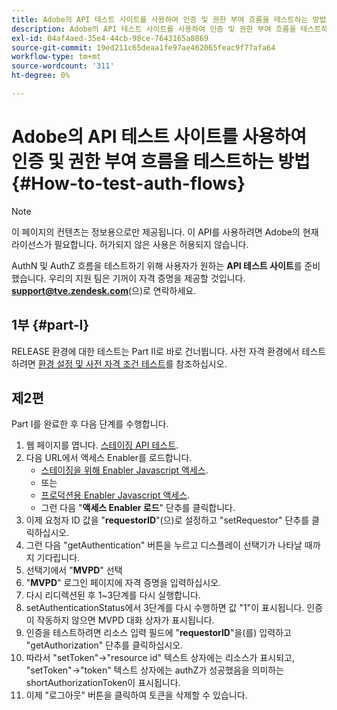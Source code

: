 ```yaml
---
title: Adobe의 API 테스트 사이트를 사용하여 인증 및 권한 부여 흐름을 테스트하는 방법
description: Adobe의 API 테스트 사이트를 사용하여 인증 및 권한 부여 흐름을 테스트하는 방법
exl-id: 04af4aed-35e4-44cb-98ce-7643165a8869
source-git-commit: 19ed211c65deaa1fe97ae462065feac9f77afa64
workflow-type: tm+mt
source-wordcount: '311'
ht-degree: 0%

---
```


# Adobe의 API 테스트 사이트를 사용하여 인증 및 권한 부여 흐름을 테스트하는 방법 {#How-to-test-auth-flows}

>[!NOTE]
>
>이 페이지의 컨텐츠는 정보용으로만 제공됩니다. 이 API를 사용하려면 Adobe의 현재 라이선스가 필요합니다. 허가되지 않은 사용은 허용되지 않습니다.

AuthN 및 AuthZ 흐름을 테스트하기 위해 사용자가 원하는 **API 테스트 사이트**&#x200B;를 준비했습니다. 우리의 지원 팀은 기꺼이 자격 증명을 제공할 것입니다. **support@tve.zendesk.com**(으)로 연락하세요.


## 1부 {#part-I}

RELEASE 환경에 대한 테스트는 Part II로 바로 건너뜁니다.  사전 자격 환경에서 테스트하려면 [환경 설정 및 사전 자격 조건 테스트](/help/authentication/setting-up-your-environment-and-testing-in-prequal.md)를 참조하십시오.

## 제2편

Part I를 완료한 후 다음 단계를 수행합니다.


1. 웹 페이지를 엽니다. [스테이징 API 테스트](https://sp.auth-staging.adobe.com/apitest/api.html).
1. 다음 URL에서 액세스 Enabler를 로드합니다.
   * [스테이징을 위해 Enabler Javascript 액세스](https://entitlement.auth-staging.adobe.com/entitlement/js/AccessEnabler.js).
   * 또는
   * [프로덕션용 Enabler Javascript 액세스](https://entitlement.auth.adobe.com/entitlement/js/AccessEnabler.js).
   * 그런 다음 &quot;**액세스 Enabler 로드**&quot; 단추를 클릭합니다.
1. 이제 요청자 ID 값을 &quot;**requestorID**&quot;(으)로 설정하고 &quot;setRequestor&quot; 단추를 클릭하십시오.
1. 그런 다음 &quot;getAuthentication&quot; 버튼을 누르고 디스플레이 선택기가 나타날 때까지 기다립니다.
1. 선택기에서 &quot;**MVPD**&quot; 선택
1. &quot;**MVPD**&quot; 로그인 페이지에 자격 증명을 입력하십시오.
1. 다시 리디렉션된 후 1~3단계를 다시 실행합니다.
1. setAuthenticationStatus에서 3단계를 다시 수행하면 값 &quot;1&quot;이 표시됩니다. 인증이 작동하지 않으면 MVPD 대화 상자가 표시됩니다.
1. 인증을 테스트하려면 리소스 입력 필드에 &quot;**requestorID**&quot;을(를) 입력하고 &quot;getAuthorization&quot; 단추를 클릭하십시오.
1. 따라서 &quot;setToken&quot;-\>&quot;resource id&quot; 텍스트 상자에는 리소스가 표시되고, &quot;setToken&quot;-\>&quot;token&quot; 텍스트 상자에는 authZ가 성공했음을 의미하는 shortAuthorizationToken이 표시됩니다.
1. 이제 &quot;로그아웃&quot; 버튼을 클릭하여 토큰을 삭제할 수 있습니다.
